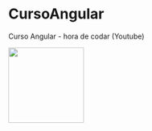 # CursoAngular

<p>Curso Angular - hora de codar (Youtube)</p>

<img src="https://angular.io/assets/images/logos/angular/angular.png" width="150" height="150" />